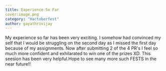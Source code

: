 ```yaml
---
title: Experience So Far
cover:image.png
category: "Hactoberfest"
author: gayathrivijay
---
```

My experience so far has been very exciting. I somehow had convinced my self that I would be struggling on the second day as I missed the first day because of my assignments.
Now after submitting 2 of the 4 PR's I feel so much more confident and exhilarated to win one of the prizes XD. This seesion has been very helpful.Hope to see many more such FESTS in the near future!!
